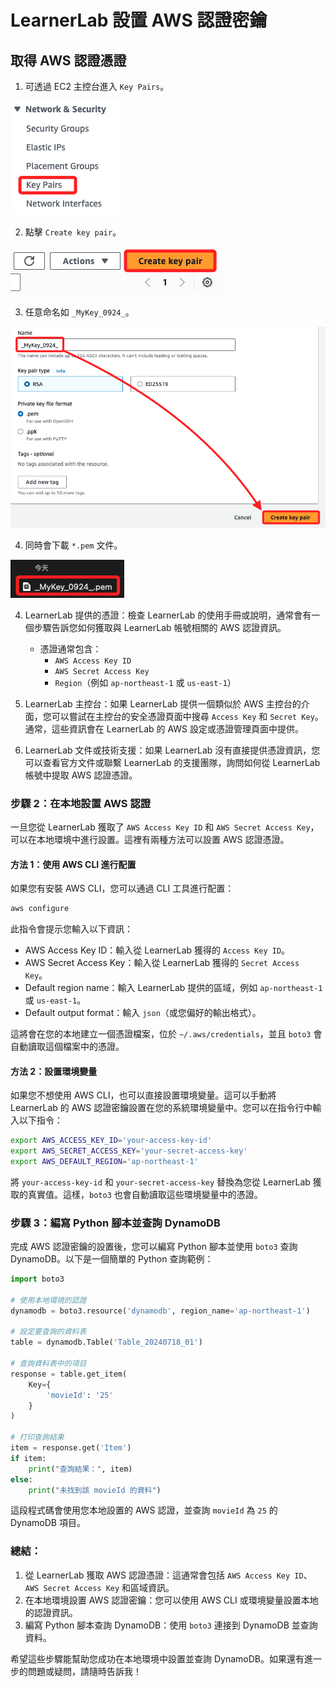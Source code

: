 # LearnerLab 設置 AWS 認證密鑰

## 取得 AWS 認證憑證

1. 可透過 EC2 主控台進入 `Key Pairs`。

![](images/img_33.png)

2. 點擊 `Create key pair`。

![](images/img_34.png)

3. 任意命名如 `_MyKey_0924_`。

![](images/img_35.png)

4. 同時會下載 `*.pem` 文件。

![](images/img_36.png)











4. LearnerLab 提供的憑證：檢查 LearnerLab 的使用手冊或說明，通常會有一個步驟告訴您如何獲取與 LearnerLab 帳號相關的 AWS 認證資訊。
   - 憑證通常包含：
     - `AWS Access Key ID`
     - `AWS Secret Access Key`
     - `Region`（例如 `ap-northeast-1` 或 `us-east-1`）

5. LearnerLab 主控台：如果 LearnerLab 提供一個類似於 AWS 主控台的介面，您可以嘗試在主控台的安全憑證頁面中搜尋 `Access Key` 和 `Secret Key`。通常，這些資訊會在 LearnerLab 的 AWS 設定或憑證管理頁面中提供。

6. LearnerLab 文件或技術支援：如果 LearnerLab 沒有直接提供憑證資訊，您可以查看官方文件或聯繫 LearnerLab 的支援團隊，詢問如何從 LearnerLab 帳號中提取 AWS 認證憑證。

### 步驟 2：在本地設置 AWS 認證

一旦您從 LearnerLab 獲取了 `AWS Access Key ID` 和 `AWS Secret Access Key`，可以在本地環境中進行設置。這裡有兩種方法可以設置 AWS 認證憑證。

#### 方法 1：使用 AWS CLI 進行配置
如果您有安裝 AWS CLI，您可以通過 CLI 工具進行配置：

```bash
aws configure
```

此指令會提示您輸入以下資訊：
- AWS Access Key ID：輸入從 LearnerLab 獲得的 `Access Key ID`。
- AWS Secret Access Key：輸入從 LearnerLab 獲得的 `Secret Access Key`。
- Default region name：輸入 LearnerLab 提供的區域，例如 `ap-northeast-1` 或 `us-east-1`。
- Default output format：輸入 `json`（或您偏好的輸出格式）。

這將會在您的本地建立一個憑證檔案，位於 `~/.aws/credentials`，並且 `boto3` 會自動讀取這個檔案中的憑證。

#### 方法 2：設置環境變量
如果您不想使用 AWS CLI，也可以直接設置環境變量。這可以手動將 LearnerLab 的 AWS 認證密鑰設置在您的系統環境變量中。您可以在指令行中輸入以下指令：

```bash
export AWS_ACCESS_KEY_ID='your-access-key-id'
export AWS_SECRET_ACCESS_KEY='your-secret-access-key'
export AWS_DEFAULT_REGION='ap-northeast-1'
```

將 `your-access-key-id` 和 `your-secret-access-key` 替換為您從 LearnerLab 獲取的真實值。這樣，`boto3` 也會自動讀取這些環境變量中的憑證。

### 步驟 3：編寫 Python 腳本並查詢 DynamoDB

完成 AWS 認證密鑰的設置後，您可以編寫 Python 腳本並使用 `boto3` 查詢 DynamoDB。以下是一個簡單的 Python 查詢範例：

```python
import boto3

# 使用本地環境的認證
dynamodb = boto3.resource('dynamodb', region_name='ap-northeast-1')

# 設定要查詢的資料表
table = dynamodb.Table('Table_20240718_01')

# 查詢資料表中的項目
response = table.get_item(
    Key={
        'movieId': '25'
    }
)

# 打印查詢結果
item = response.get('Item')
if item:
    print("查詢結果：", item)
else:
    print("未找到該 movieId 的資料")
```

這段程式碼會使用您本地設置的 AWS 認證，並查詢 `movieId` 為 `25` 的 DynamoDB 項目。

### 總結：
1. 從 LearnerLab 獲取 AWS 認證憑證：這通常會包括 `AWS Access Key ID`、`AWS Secret Access Key` 和區域資訊。
2. 在本地環境設置 AWS 認證密鑰：您可以使用 AWS CLI 或環境變量設置本地的認證資訊。
3. 編寫 Python 腳本查詢 DynamoDB：使用 `boto3` 連接到 DynamoDB 並查詢資料。

希望這些步驟能幫助您成功在本地環境中設置並查詢 DynamoDB。如果還有進一步的問題或疑問，請隨時告訴我！